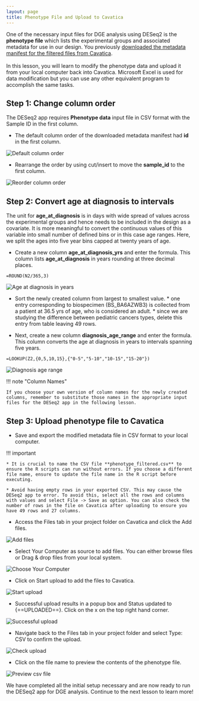```yaml
---
layout: page
title: Phenotype File and Upload to Cavatica
---
```


One of the necessary input files for DGE analysis using DESeq2 is the **phenotype file** which lists the experimental groups and associated metadata for use in our design. You previously [downloaded the metadata manifest for the filtered files from Cavatica](./rna_seq_4.md#step-3-create-tags-download-filtered-dataset). </br></br>
In this lesson, you will learn to modify the phenotype data and upload it from your local computer back into Cavatica. Microsoft Excel is used for data modification but you can use any other equivalent program to accomplish the same tasks.

## Step 1: Change column order

The DESeq2 app requires **Phenotype data** input file in CSV format with the Sample ID in the first column.

* The default column order of the downloaded metadata manifest had **id** in the first column.

![Default column order](../rna-seq-images/rna-seq-6-1.png "Default column order")

* Rearrange the order by using cut/insert to move the **sample_id** to the first column.

![Reorder column order](../rna-seq-images/rna-seq-6-2.png "Reorder column order")

## Step 2: Convert age at diagnosis to intervals

The unit for  **age_at_diagnosis** is in days with wide spread of values across the experimental groups and hence needs to be included in the design as a covariate. It is more meaningful to convert the continuous values of this variable into small number of defined bins or in this case age ranges. Here, we split the ages into five year bins capped at twenty years of age.

* Create a new column **age_at_diagnosis_yrs** and enter the formula. This column lists **age_at_diagnosis** in years rounding at three decimal places.

```
=ROUND(N2/365,3)
```

![Age at diagnosis in years](../rna-seq-images/rna-seq-6-3.png "Age at diagnosis in years")

* Sort the newly created column from largest to smallest value.
      * one entry corresponding to biospecimen (BS_BA6AZWB3) is collected from a patient at 36.5 yrs of age, who is considered an adult.
      * since we are studying the difference between pediatric cancers types, delete this entry from table leaving 49 rows.

* Next, create a new column **diagnosis_age_range** and enter the formula. This column converts the age at diagnosis in years to intervals spanning five years.

```
=LOOKUP(Z2,{0,5,10,15},{"0-5","5-10","10-15","15-20"})
```

![Diagnosis age range](../rna-seq-images/rna-seq-6-4.png "Diagnosis age range")

!!! note "Column Names"

    If you choose your own version of column names for the newly created columns, remember to substitute those names in the appropriate input files for the DESeq2 app in the following lesson.


## Step 3: Upload phenotype file to Cavatica  

* Save and export the modified metadata file in CSV format to your local computer.

!!! important

    * It is crucial to name the CSV file **phenotype_filtered.csv** to ensure the R scripts can run without errors. If you choose a different file name, ensure to update the file name in the R script before executing.

    * Avoid having empty rows in your exported CSV. This may cause the DESeq2 app to error. To avoid this, select all the rows and columns with values and select File -> Save as option. You can also check the number of rows in the file on Cavatica after uploading to ensure you have 49 rows and 27 columns.

* Access the <span class="highlight_txt">Files</span> tab in your project folder on Cavatica and click the <span class="highlight_txt">Add files</span>.

![Add files](../rna-seq-images/rna-seq-6-5.png "Add files")

* Select <span class="highlight_txt">Your Computer</span> as source to add files. You can either browse files or Drag & drop files from your local system.

![Choose Your Computer](../rna-seq-images/rna-seq-6-6.png "Choose Your Computer")

* Click on <span class="highlight_txt">Start upload</span> to add the files to Cavatica.

![Start upload](../rna-seq-images/rna-seq-6-7.png "Start upload")

* Successful upload results in a popup box and Status updated to {==UPLOADED==}. Click on the <span class="highlight_txt">x</span> on the top right hand corner.

![Successful upload](../rna-seq-images/rna-seq-6-8.png "Successful  upload")

* Navigate back to the <span class="highlight_txt">Files</span> tab in your project folder and select <span class="highlight_txt">Type: CSV</span> to confirm the upload.

![Check upload](../rna-seq-images/rna-seq-6-9.png "Check upload")

* Click on the file name to preview the contents of the phenotype file.

![Preview csv file](../rna-seq-images/rna-seq-6-10.png "Preview csv file")


We have completed all the initial setup necessary and are now ready to run the DESeq2 app for DGE analysis. Continue to the next lesson to learn more!
